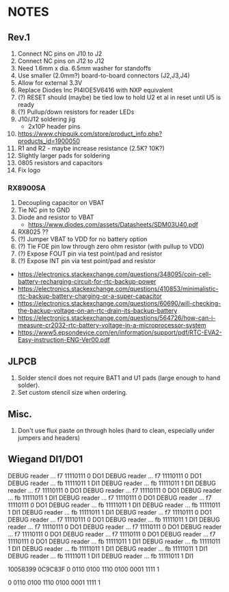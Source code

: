 # NOTES

## Rev.1
1. Connect NC pins on J10 to J2
2. Connect NC    pins on J12 to J12
3. Need 1.6mm x dia. 6.5mm washer for standoffs
4. Use smaller (2.0mm?) board-to-board connectors (J2,J3,J4)
5. Allow for external 3.3V
6. Replace Diodes Inc PI4IOE5V6416 with NXP equivalent
7. (?) RESET should (maybe) be tied low to hold U2 et al in reset until U5 is ready
8. (?) Pullup/down resistors for reader LEDs
9. J10/J12 soldering jig
   - 2x10P header pins
10. https://www.chipquik.com/store/product_info.php?products_id=1900050
11. R1 and R2 - maybe increase resistance (2.5K? 10K?)
12. Slightly larger pads for soldering
13. 0805 resistors and capacitors
14. Fix logo

### RX8900SA
1. Decoupling capacitor on VBAT
2. Tie NC pin to GND
3. Diode and resistor to VBAT
   - https://www.diodes.com/assets/Datasheets/SDM03U40.pdf
4. RX8025 ??
5. (?) Jumper VBAT to VDD for no battery option
6. (?) Tie FOE pin low through zero ohm resistor (with pullup to VDD)
7. (?) Expose FOUT pin via test point/pad and resistor
8. (?) Expose INT  pin via test point/pad and resistor

- https://electronics.stackexchange.com/questions/348095/coin-cell-battery-recharging-circuit-for-rtc-backup-power
- https://electronics.stackexchange.com/questions/410853/minimalistic-rtc-backup-battery-charging-or-a-super-capacitor
- https://electronics.stackexchange.com/questions/60690/will-checking-the-backup-voltage-on-an-rtc-drain-its-backup-battery
- https://electronics.stackexchange.com/questions/564726/how-can-i-measure-cr2032-rtc-battery-voltage-in-a-microprocessor-system
- https://www5.epsondevice.com/en/information/support/pdf/RTC-EVA2-Easy-instruction-ENG-Ver00.pdf


## JLPCB
1. Solder stencil does not require BAT1 and U1 pads (large enough to hand solder).
2. Set custom stencil size when ordering.

## Misc.
1. Don't use flux paste on through holes (hard to clean, especially under jumpers and headers)


## Wiegand DI1/DO1
DEBUG  reader     ... f7 11110111  0 DO1
DEBUG  reader     ... f7 11110111  0 DO1
DEBUG  reader     ... fb 11111011  1 DI1
DEBUG  reader     ... fb 11111011  1 DI1
DEBUG  reader     ... f7 11110111  0 DO1
DEBUG  reader     ... f7 11110111  0 DO1
DEBUG  reader     ... fb 11111011  1 DI1
DEBUG  reader     ... f7 11110111  0 DO1
DEBUG  reader     ... f7 11110111  0 DO1
DEBUG  reader     ... fb 11111011  1 DI1
DEBUG  reader     ... fb 11111011  1 DI1
DEBUG  reader     ... fb 11111011  1 DI1
DEBUG  reader     ... f7 11110111  0 DO1
DEBUG  reader     ... f7 11110111  0 DO1
DEBUG  reader     ... fb 11111011  1 DI1
DEBUG  reader     ... f7 11110111  0 DO1
DEBUG  reader     ... f7 11110111  0 DO1
DEBUG  reader     ... f7 11110111  0 DO1
DEBUG  reader     ... f7 11110111  0 DO1
DEBUG  reader     ... f7 11110111  0 DO1
DEBUG  reader     ... fb 11111011  1 DI1
DEBUG  reader     ... fb 11111011  1 DI1
DEBUG  reader     ... fb 11111011  1 DI1
DEBUG  reader     ... fb 11111011  1 DI1
DEBUG  reader     ... fb 11111011  1 DI1
DEBUG  reader     ... fb 11111011  1 DI1

10058399
0C9C83F
0 0110 0100 1110 0100 0001 1111 1

0 0110 0100 1110 0100 0001 1111 1

